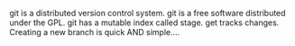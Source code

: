 git is a distributed version control system.
git is a free software distributed under the GPL.
git has a mutable index called stage.
get tracks changes.
Creating a new branch is quick AND simple....
<!-- author: watson -->